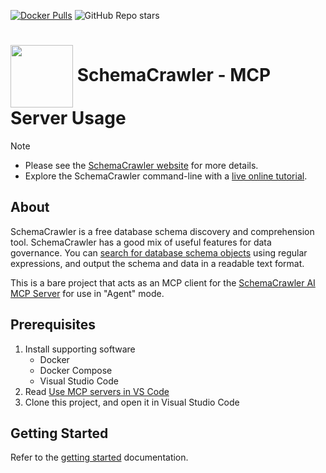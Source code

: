 <!-- markdownlint-disable MD041 -->
[![Docker Pulls](https://img.shields.io/docker/pulls/schemacrawler/schemacrawler?color=FFDAB9)](https://hub.docker.com/r/schemacrawler/schemacrawler/)
![GitHub Repo stars](https://img.shields.io/github/stars/schemacrawler/schemacrawler?style=social)


# <img src="https://raw.githubusercontent.com/schemacrawler/SchemaCrawler/main/schemacrawler-website/src/site/resources/images/schemacrawler_logo.png" height="100px" width="100px" valign="middle"/> SchemaCrawler - MCP Server Usage

> [!NOTE]  
> * Please see the [SchemaCrawler website](https://www.schemacrawler.com/) for more details.
> * Explore the SchemaCrawler command-line with a [live online tutorial](https://killercoda.com/schemacrawler).

## About

SchemaCrawler is a free database schema discovery and comprehension tool. SchemaCrawler has a good mix of useful features for data governance. You can [search for database schema objects](https://www.schemacrawler.com/schemacrawler-grep.html) using regular expressions, and output the schema and data in a readable text format.

This is a bare project that acts as an MCP client for the [SchemaCrawler AI MCP Server](https://github.com/schemacrawler/SchemaCrawler-AI) for use in "Agent" mode.

## Prerequisites

1. Install supporting software
   - Docker
   - Docker Compose
   - Visual Studio Code
2. Read [Use MCP servers in VS Code](https://code.visualstudio.com/docs/copilot/chat/mcp-servers)
3. Clone this project, and open it in Visual Studio Code


## Getting Started

Refer to the [getting started](../docs/getting-started.md) documentation.
